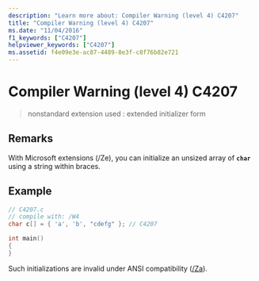 ```yaml
---
description: "Learn more about: Compiler Warning (level 4) C4207"
title: "Compiler Warning (level 4) C4207"
ms.date: "11/04/2016"
f1_keywords: ["C4207"]
helpviewer_keywords: ["C4207"]
ms.assetid: f4e09e3e-ac87-4489-8e3f-c8f76b82e721
---
```

# Compiler Warning (level 4) C4207

> nonstandard extension used : extended initializer form

## Remarks

With Microsoft extensions (/Ze), you can initialize an unsized array of **`char`** using a string within braces.

## Example

```c
// C4207.c
// compile with: /W4
char c[] = { 'a', 'b', "cdefg" }; // C4207

int main()
{
}
```

Such initializations are invalid under ANSI compatibility ([/Za](../../build/reference/za-ze-disable-language-extensions.md)).
